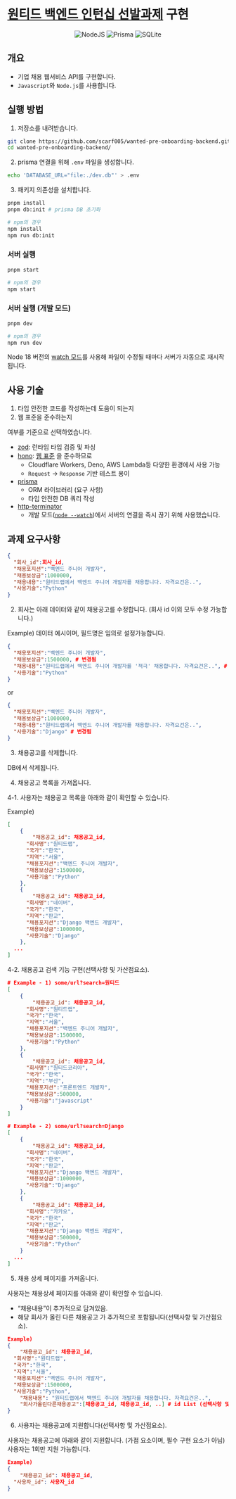 # [원티드 백엔드 인턴십 선발과제](https://bow-hair-db3.notion.site/1850bca26fda4e0ca1410df270c03409) 구현

<div align="center">

![NodeJS](https://img.shields.io/badge/node.js-6DA55F?style=for-the-badge&logo=node.js&logoColor=white) ![Prisma](https://img.shields.io/badge/Prisma-3982CE?style=for-the-badge&logo=Prisma&logoColor=white) ![SQLite](https://img.shields.io/badge/sqlite-%2307405e.svg?style=for-the-badge&logo=sqlite&logoColor=white)

</div>

## 개요

- 기업 채용 웹서비스 API를 구현합니다.
- `Javascript`와 `Node.js`를 사용합니다.

## 실행 방법

1. 저장소를 내려받습니다.

```sh
git clone https://github.com/scarf005/wanted-pre-onboarding-backend.git
cd wanted-pre-onboarding-backend/
```

2. prisma 연결을 위해 `.env` 파일을 생성합니다.

```sh
echo 'DATABASE_URL="file:./dev.db"' > .env
```

3. 패키지 의존성을 설치합니다.

```sh
pnpm install
pnpm db:init # prisma DB 초기화

# npm의 경우
npm install
npm run db:init
```

### 서버 실행

```sh
pnpm start

# npm의 경우
npm start
```

### 서버 실행 (개발 모드)

```sh
pnpm dev

# npm의 경우
npm run dev
```

Node 18 버전의 [watch 모드](https://nodejs.org/en/blog/release/v18.11.0#watch-mode-experimental)를 사용해 파일이 수정될 때마다 서버가 자동으로 재시작됩니다.

## 사용 기술

1. 타입 안전한 코드를 작성하는데 도움이 되는지
2. 웹 표준을 준수하는지

여부를 기준으로 선택하였습니다.

- [zod](https://zod.dev): 런타임 타입 검증 및 파싱
- [hono](https://hono.dev/): [웹 표준](https://hono.dev/#web-standard) 을 준수하므로
  - Cloudflare Workers, Deno, AWS Lambda등 다양한 환경에서 사용 가능
  - `Request` -> `Response` 기반 테스트 용이
- [prisma](https://www.prisma.io)
  - ORM 라이브러리 (요구 사항)
  - 타입 안전한 DB 쿼리 작성
- [http-terminator](https://github.com/gajus/http-terminator)
  - 개발 모드([`node --watch`](https://nodejs.org/en/blog/release/v18.11.0))에서 서버의 연결을 즉시 끊기 위해 사용했습니다.

## 과제 요구사항

```json
{
  "회사_id":회사_id,
  "채용포지션":"백엔드 주니어 개발자",
  "채용보상금":1000000,
  "채용내용":"원티드랩에서 백엔드 주니어 개발자를 채용합니다. 자격요건은..",
  "사용기술":"Python"
}
```

2. 회사는 아래 데이터와 같이 채용공고를 수정합니다. (회사 id 이외 모두 수정 가능합니다.)

Example) 데이터 예시이며, 필드명은 임의로 설정가능합니다.

```json
{
  "채용포지션":"백엔드 주니어 개발자",
  "채용보상금":1500000, # 변경됨
  "채용내용":"원티드랩에서 백엔드 주니어 개발자를 '적극' 채용합니다. 자격요건은..", # 변경됨
  "사용기술":"Python"
}
```

or

```json
{
  "채용포지션":"백엔드 주니어 개발자",
  "채용보상금":1000000,
  "채용내용":"원티드랩에서 백엔드 주니어 개발자를 채용합니다. 자격요건은..",
  "사용기술":"Django" # 변경됨
}
```

3. 채용공고를 삭제합니다.

DB에서 삭제됩니다.

4. 채용공고 목록을 가져옵니다.

4-1. 사용자는 채용공고 목록을 아래와 같이 확인할 수 있습니다.

Example)

```json
[
	{
		"채용공고_id": 채용공고_id,
	  "회사명":"원티드랩",
	  "국가":"한국",
	  "지역":"서울",
	  "채용포지션":"백엔드 주니어 개발자",
	  "채용보상금":1500000,
	  "사용기술":"Python"
	},
	{
		"채용공고_id": 채용공고_id,
	  "회사명":"네이버",
	  "국가":"한국",
	  "지역":"판교",
	  "채용포지션":"Django 백엔드 개발자",
	  "채용보상금":1000000,
	  "사용기술":"Django"
	},
  ...
]
```

4-2. 채용공고 검색 기능 구현(선택사항 및 가산점요소).

```json
# Example - 1) some/url?search=원티드
[
	{
		"채용공고_id": 채용공고_id,
	  "회사명":"원티드랩",
	  "국가":"한국",
	  "지역":"서울",
	  "채용포지션":"백엔드 주니어 개발자",
	  "채용보상금":1500000,
	  "사용기술":"Python"
	},
	{
		"채용공고_id": 채용공고_id,
	  "회사명":"원티드코리아",
	  "국가":"한국",
	  "지역":"부산",
	  "채용포지션":"프론트엔드 개발자",
	  "채용보상금":500000,
	  "사용기술":"javascript"
	}
]

# Example - 2) some/url?search=Django
[
	{
		"채용공고_id": 채용공고_id,
	  "회사명":"네이버",
	  "국가":"한국",
	  "지역":"판교",
	  "채용포지션":"Django 백엔드 개발자",
	  "채용보상금":1000000,
	  "사용기술":"Django"
	},
	{
		"채용공고_id": 채용공고_id,
	  "회사명":"카카오",
	  "국가":"한국",
	  "지역":"판교",
	  "채용포지션":"Django 백엔드 개발자",
	  "채용보상금":500000,
	  "사용기술":"Python"
	}
  ...
]
```

5. 채용 상세 페이지를 가져옵니다.

사용자는 채용상세 페이지를 아래와 같이 확인할 수 있습니다.

- “채용내용”이 추가적으로 담겨있음.
- 해당 회사가 올린 다른 채용공고 가 추가적으로 포함됩니다(선택사항 및 가산점요소).

```json
Example)
{
	"채용공고_id": 채용공고_id,
  "회사명":"원티드랩",
  "국가":"한국",
  "지역":"서울",
  "채용포지션":"백엔드 주니어 개발자",
  "채용보상금":1500000,
  "사용기술":"Python",
	"채용내용": "원티드랩에서 백엔드 주니어 개발자를 채용합니다. 자격요건은..",
	"회사가올린다른채용공고":[채용공고_id, 채용공고_id, ..] # id List (선택사항 및 가산점요소).
}
```

6. 사용자는 채용공고에 지원합니다(선택사항 및 가산점요소).

사용자는 채용공고에 아래와 같이 지원합니다. (가점 요소이며, 필수 구현 요소가 아님) 사용자는 1회만 지원 가능합니다.

```json
Example)
{
	"채용공고_id": 채용공고_id,
  "사용자_id": 사용자_id
}
```
